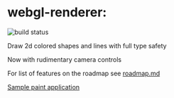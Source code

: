 # webgl-renderer:

![build status](https://circleci.com/gh/typedefJorge/webgl-renderer.svg?style=shield&circle-token=568a288e204a324b76c900ff3d14759a77c2fb58)

Draw 2d colored shapes and lines with full type safety

Now with rudimentary camera controls

For list of features on the roadmap see [roadmap.md](./roadmap.md)

[Sample paint application](https://github.com/typedefJorge/webglPaint)